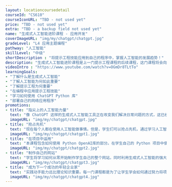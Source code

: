 ```yaml
---
layout: locationcoursedetail
courseId: "CS610"
courseIconURL: "TBD - not used yet"
price: "TBD - not used yet"
extra: "TBD - a backup field not used yet"
name: "生成式人工智能进阶课程 - 应用开发"
coverImageURL: "img/my/chatgpt/chatgpt.jpg"
gradeLevel: "L4 应用主题编程"
pathway: "人工智能"
skillLevel: "中级"
shortDescription : "将提示工程技能应用到自己的程序中，掌握人工智能的发展趋势！"
description: "生成式人工智能进阶课程是上一门提示工程课程的后续课程，这门课程将会向学生展示如何将提示工程技术应用到自己的程序中，以创建强大的人工智能驱动软件应用程序。"
videoIntro : "https://www.youtube.com/watch?v=OGmDr8TLtTo"
learningGoals:
- "了解什么是生成式人工智能"
- "了解人工智能为何如此重要"
- "了解提示工程为何重要"
- "在编程中应用提示工程技能"
- "学习如何使用 ChatGPT Python 库"
- "部署自己的网络应用程序"
promotions:
- title: "指尖上的人工智能力量"
  text: "像 ChatGPT 这样的生成式人工智能工具正在改变我们解决日常问题的方式，这已经不是什么秘密了。除此之外，我们还可以学习如何让模型做学生需要的几乎任何事情。"
  imageURL: "img/my/chatgpt/chatgpt.jpg"
- title: "抢占先机"
  text: "现在每个人都在使用人工智能做事情。但是，学生们可以抢占先机，通过学习人工智能的高级技巧和窍门，从而更快地完成任务。"
  imageURL: "img/my/chatgpt/chatgpt1.jpg"
- title: "在项目中运用"
  text: "本课程包含如何使用 Python OpenAI库的部分。在学生自己的 Python 项目中使用该库，学生可以将这些项目提交到竞赛中。"
  imageURL: "img/my/chatgpt/chatgpt2.jpg"
- title: "制作自己的网站"
  text: "学生将学习如何从零开始制作学生自己的整个网站，同时利用生成式人工智能的强大功能来帮助访问的用户。"
  imageURL: "img/my/chatgpt/chatgpt3.jpg"
- title: "成为下一个成功的年轻企业家"
  text: "实践动手能力远比理论知识重要。每一门课程都是为了让学生学会如何通过努力将项目创意变成实际现实。年轻的小企业家就是在这些挑战中培养出来的。"
  imageURL: "img/my/chatgpt/chatgpt4.jpg"
---
```

